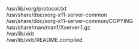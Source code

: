 /usr/lib/xorg/protocol.txt  
/usr/share/doc/xorg-x11-server-common  
/usr/share/doc/xorg-x11-server-common/COPYING  
/usr/share/man/man1/Xserver.1.gz  
/var/lib/xkb  
/var/lib/xkb/README.compiled  
